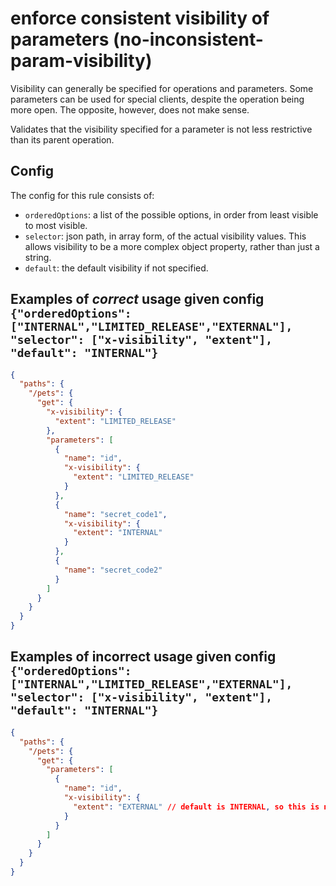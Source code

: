 # enforce consistent visibility of parameters (no-inconsistent-param-visibility)

Visibility can generally be specified for operations and parameters.  Some parameters can be used for special clients, despite the operation being more open.  The opposite, however, does not make sense.

Validates that the visibility specified for a parameter is not less restrictive than its parent operation.

## Config

The config for this rule consists of:

* `orderedOptions`: a list of the possible  options, in order from least visible to most visible.
* `selector`: json path, in array form, of the actual visibility values.  This allows visibility to be a more complex object property, rather than just a string.
* `default`: the default visibility if not specified.

## Examples of *correct* usage given config `{"orderedOptions": ["INTERNAL","LIMITED_RELEASE","EXTERNAL"], "selector": ["x-visibility", "extent"], "default": "INTERNAL"}`

```json
{
  "paths": {
    "/pets": {
      "get": {
        "x-visibility": {
          "extent": "LIMITED_RELEASE"
        },
        "parameters": [
          {
            "name": "id",
            "x-visibility": {
              "extent": "LIMITED_RELEASE"
            }
          },
          {
            "name": "secret_code1",
            "x-visibility": {
              "extent": "INTERNAL"
            }
          },
          {
            "name": "secret_code2"
          }
        ]
      }
    }
  }
}
```

## Examples of **incorrect** usage given config `{"orderedOptions": ["INTERNAL","LIMITED_RELEASE","EXTERNAL"], "selector": ["x-visibility", "extent"], "default": "INTERNAL"}`
```json
{
  "paths": {
    "/pets": {
      "get": {
        "parameters": [
          {
            "name": "id",
            "x-visibility": {
              "extent": "EXTERNAL" // default is INTERNAL, so this is not allowed.
            }
          }
        ]
      }
    }
  }
}
```
